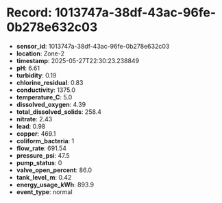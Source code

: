 # Record: 1013747a-38df-43ac-96fe-0b278e632c03

- **sensor_id**: 1013747a-38df-43ac-96fe-0b278e632c03
- **location**: Zone-2
- **timestamp**: 2025-05-27T22:30:23.238849
- **pH**: 6.61
- **turbidity**: 0.19
- **chlorine_residual**: 0.83
- **conductivity**: 1375.0
- **temperature_C**: 5.0
- **dissolved_oxygen**: 4.39
- **total_dissolved_solids**: 258.4
- **nitrate**: 2.43
- **lead**: 0.98
- **copper**: 469.1
- **coliform_bacteria**: 1
- **flow_rate**: 691.54
- **pressure_psi**: 47.5
- **pump_status**: 0
- **valve_open_percent**: 86.0
- **tank_level_m**: 0.42
- **energy_usage_kWh**: 893.9
- **event_type**: normal